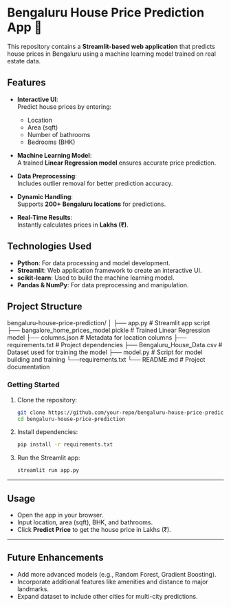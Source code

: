 # **Bengaluru House Price Prediction App** 🏡  
This repository contains a **Streamlit-based web application** that predicts house prices in Bengaluru using a machine learning model trained on real estate data.

## **Features**  
- **Interactive UI**:  
  Predict house prices by entering:  
  - Location  
  - Area (sqft)  
  - Number of bathrooms  
  - Bedrooms (BHK)  

- **Machine Learning Model**:  
  A trained **Linear Regression model** ensures accurate price prediction.

- **Data Preprocessing**:  
  Includes outlier removal for better prediction accuracy.

- **Dynamic Handling**:  
  Supports **200+ Bengaluru locations** for predictions.

- **Real-Time Results**:  
  Instantly calculates prices in **Lakhs (₹)**.

## **Technologies Used**  
- **Python**: For data processing and model development.  
- **Streamlit**: Web application framework to create an interactive UI.  
- **scikit-learn**: Used to build the machine learning model.  
- **Pandas & NumPy**: For data preprocessing and manipulation.  

## **Project Structure**  
bengaluru-house-price-prediction/
│
├── app.py                     # Streamlit app script
├── bangalore_home_prices_model.pickle # Trained Linear Regression model
├── columns.json               # Metadata for location columns
├── requirements.txt           # Project dependencies
├── Bengaluru_House_Data.csv   # Dataset used for training the model
├── model.py                   # Script for model building and training
└──requirements.txt
└── README.md                  # Project documentation


### **Getting Started**  
1. Clone the repository:  
   ```bash
   git clone https://github.com/your-repo/bengaluru-house-price-prediction.git
   cd bengaluru-house-price-prediction
   ```

2. Install dependencies:  
   ```bash
   pip install -r requirements.txt
   ```

3. Run the Streamlit app:  
   ```bash
   streamlit run app.py
   ```

---

## **Usage**  
- Open the app in your browser.  
- Input location, area (sqft), BHK, and bathrooms.  
- Click **Predict Price** to get the house price in Lakhs (₹).

---

## **Future Enhancements**  
- Add more advanced models (e.g., Random Forest, Gradient Boosting).  
- Incorporate additional features like amenities and distance to major landmarks.  
- Expand dataset to include other cities for multi-city predictions.  

